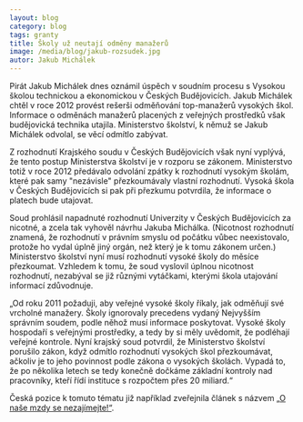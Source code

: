 ```yaml
---
layout: blog
category: blog
tags: granty
title: Školy už neutají odměny manažerů
image: /media/blog/jakub-rozsudek.jpg
autor: Jakub Michálek
---
```


Pirát Jakub Michálek dnes oznámil úspěch v soudním procesu s Vysokou školou technickou a ekonomickou v Českých Budějovicích. Jakub Michálek chtěl v roce 2012 provést rešerši odměňování top-manažerů vysokých škol. Informace o odměnách manažerů placených z veřejných prostředků však budějovická technika utajila. Ministerstvo školství, k němuž se Jakub Michálek odvolal, se věcí odmítlo zabývat. 

Z rozhodnutí Krajského soudu v Českých Budějovicích však nyní vyplývá, že tento postup Ministerstva školství je v rozporu se zákonem. Ministerstvo totiž v roce 2012 předávalo odvolání zpátky k rozhodnutí vysokým školám, které pak samy "nezávisle" přezkoumávaly vlastní rozhodnutí. Vysoká škola v Českých Budějovicích si pak při přezkumu potvrdila, že informace o platech bude utajovat.

Soud prohlásil napadnuté rozhodnutí Univerzity v Českých Budějovicích za nicotné, a zcela tak vyhověl návrhu Jakuba Michálka. (Nicotnost rozhodnutí znamená, že rozhodnutí v právním smyslu od počátku vůbec neexistovalo, protože ho vydal úplně jiný orgán, než který je k tomu zákonem určen.) 
Ministerstvo školství nyní musí rozhodnutí vysoké školy do měsíce přezkoumat. Vzhledem k tomu, že soud vyslovil úplnou nicotnost rozhodnutí, nezabýval se již různými vytáčkami, kterými škola utajování informací zdůvodnuje.

„Od roku 2011 požaduji, aby veřejné vysoké školy říkaly, jak odměňují své vrcholné manažery. Školy ignorovaly precedens vydaný Nejvyšším správním soudem, podle něhož musí informace poskytovat. Vysoké školy hospodaří s veřejnými prostředky, a tedy by si měly uvědomit, že podléhají veřejné kontrole. Nyní krajský soud potvrdil, že Ministerstvo školství porušilo zákon, když odmítlo rozhodnutí vysokých škol přezkoumávat, ačkoliv je to jeho povinnost podle zákona o vysokých školách. Vypadá to, že po několika letech se tedy konečně dočkáme základní kontroly nad pracovníky, kteří řídí instituce s rozpočtem přes 20 miliard.“ 

Česká pozice k tomuto tématu již například zveřejnila článek s názvem [„O naše mzdy se nezajímejte!“](http://ceskapozice.lidovky.cz/verejne-vysoke-skoly-o-nase-mzdy-se-nezajimejte-ftg-/tema.aspx?c=A121227_001733_pozice_88396).
